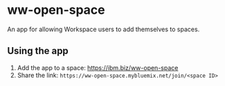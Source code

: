 # ww-open-space

An app for allowing Workspace users to add themselves to spaces.

## Using the app

1.  Add the app to a space: https://ibm.biz/ww-open-space
1.  Share the link: `https://ww-open-space.mybluemix.net/join/<space ID>`
